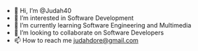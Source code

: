 - 👋 Hi, I’m @Judah40
- 👀 I’m interested in Software Development
- 🌱 I’m currently learning Software Engineering and Multimedia
- 💞️ I’m looking to collaborate on Software Developers
- 📫 How to reach me judahdore@gmail.com

<!---
Judah40/Judah40 is a ✨ special ✨ repository because its `README.md` (this file) appears on your GitHub profile.
You can click the Preview link to take a look at your changes.
--->
